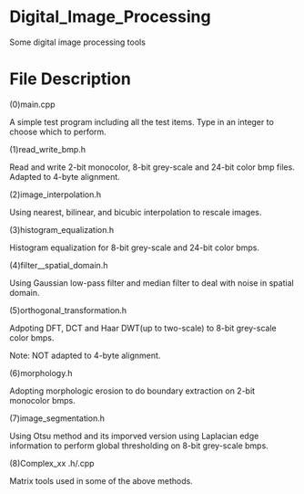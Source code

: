 # Digital_Image_Processing

Some digital image processing tools

# File Description

(0)main.cpp

A simple test program including all the test items. Type in an integer to choose which to perform.

(1)read_write_bmp.h

Read and write 2-bit monocolor, 8-bit grey-scale and 24-bit color bmp files. Adapted to 4-byte alignment.

(2)image_interpolation.h

Using nearest, bilinear, and bicubic interpolation to rescale images.

(3)histogram_equalization.h

Histogram equalization for 8-bit grey-scale and 24-bit color bmps.

(4)filter__spatial_domain.h

Using Gaussian low-pass filter and median filter to deal with noise in spatial domain.

(5)orthogonal_transformation.h

Adpoting DFT, DCT and Haar DWT(up to two-scale) to 8-bit grey-scale color bmps.

Note: NOT adapted to 4-byte alignment.

(6)morphology.h

Adopting morphologic erosion to do boundary extraction on 2-bit monocolor bmps.

(7)image_segmentation.h

Using Otsu method and its imporved version using Laplacian edge information to perform global thresholding on 8-bit grey-scale bmps.

(8)Complex_xx .h/.cpp

Matrix tools used in some of the above methods.
